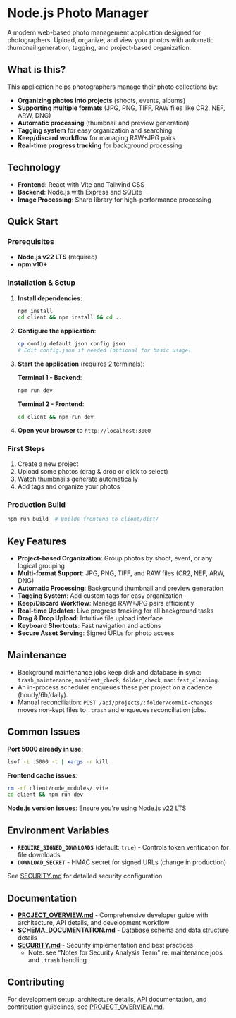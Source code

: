 # Node.js Photo Manager

A modern web-based photo management application designed for photographers. Upload, organize, and view your photos with automatic thumbnail generation, tagging, and project-based organization.

## What is this?

This application helps photographers manage their photo collections by:
- **Organizing photos into projects** (shoots, events, albums)
- **Supporting multiple formats** (JPG, PNG, TIFF, RAW files like CR2, NEF, ARW, DNG)
- **Automatic processing** (thumbnail and preview generation)
- **Tagging system** for easy organization and searching
- **Keep/discard workflow** for managing RAW+JPG pairs
- **Real-time progress tracking** for background processing

## Technology

- **Frontend**: React with Vite and Tailwind CSS
- **Backend**: Node.js with Express and SQLite
- **Image Processing**: Sharp library for high-performance processing

## Quick Start

### Prerequisites
- **Node.js v22 LTS** (required)
- **npm v10+**

### Installation & Setup

1. **Install dependencies**:
   ```bash
   npm install
   cd client && npm install && cd ..
   ```

2. **Configure the application**:
   ```bash
   cp config.default.json config.json
   # Edit config.json if needed (optional for basic usage)
   ```

3. **Start the application** (requires 2 terminals):
   
   **Terminal 1 - Backend**:
   ```bash
   npm run dev
   ```
   
   **Terminal 2 - Frontend**:
   ```bash
   cd client && npm run dev
   ```

4. **Open your browser** to `http://localhost:3000`

### First Steps
1. Create a new project
2. Upload some photos (drag & drop or click to select)
3. Watch thumbnails generate automatically
4. Add tags and organize your photos

### Production Build
```bash
npm run build  # Builds frontend to client/dist/
```

## Key Features

- **Project-based Organization**: Group photos by shoot, event, or any logical grouping
- **Multi-format Support**: JPG, PNG, TIFF, and RAW files (CR2, NEF, ARW, DNG)
- **Automatic Processing**: Background thumbnail and preview generation
- **Tagging System**: Add custom tags for easy organization
- **Keep/Discard Workflow**: Manage RAW+JPG pairs efficiently
- **Real-time Updates**: Live progress tracking for all background tasks
- **Drag & Drop Upload**: Intuitive file upload interface
- **Keyboard Shortcuts**: Fast navigation and actions
- **Secure Asset Serving**: Signed URLs for photo access

## Maintenance

- Background maintenance jobs keep disk and database in sync: `trash_maintenance`, `manifest_check`, `folder_check`, `manifest_cleaning`.
- An in-process scheduler enqueues these per project on a cadence (hourly/6h/daily).
- Manual reconciliation: `POST /api/projects/:folder/commit-changes` moves non‑kept files to `.trash` and enqueues reconciliation jobs.

## Common Issues

**Port 5000 already in use**:
```bash
lsof -i :5000 -t | xargs -r kill
```

**Frontend cache issues**:
```bash
rm -rf client/node_modules/.vite
cd client && npm run dev
```

**Node.js version issues**: Ensure you're using Node.js v22 LTS

## Environment Variables

- **`REQUIRE_SIGNED_DOWNLOADS`** (default: `true`) - Controls token verification for file downloads
- **`DOWNLOAD_SECRET`** - HMAC secret for signed URLs (change in production)

See [SECURITY.md](SECURITY.md) for detailed security configuration.

## Documentation

- **[PROJECT_OVERVIEW.md](PROJECT_OVERVIEW.md)** - Comprehensive developer guide with architecture, API details, and development workflow
- **[SCHEMA_DOCUMENTATION.md](SCHEMA_DOCUMENTATION.md)** - Database schema and data structure details
- **[SECURITY.md](SECURITY.md)** - Security implementation and best practices
  - Note: see “Notes for Security Analysis Team” re: maintenance jobs and `.trash` handling

## Contributing

For development setup, architecture details, API documentation, and contribution guidelines, see [PROJECT_OVERVIEW.md](PROJECT_OVERVIEW.md).
